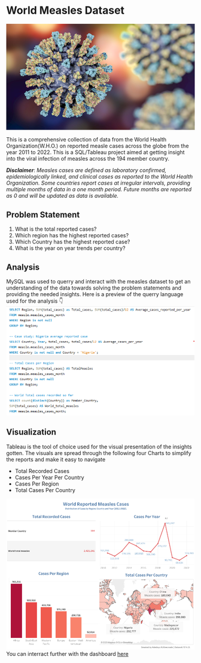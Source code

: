 # World Measles Dataset

![](Measles.jpg)

This is a comprehensive collection of data from the World Health Organization(W.H.O.) on reported measle cases across the globe from the year 2011 to 2022. This is a SQL/Tableau project aimed at getting insight into the viral infection of measles across the 194 member country.

**_Disclaimer_**: _Measles cases are defined as laboratory confirmed, epidemiologically linked, and clinical cases as reported to the World Health Organization. Some countries report cases at irregular intervals, providing multiple months of data in a one month period. Future months are reported as 0 and will be updated as data is available._

## Problem Statement
1.  What is the total reported cases?
2.  Which region has the highest reported cases?
3.  Which Country has the highest reported case?
4.  What is the year on year trends per country?

## Analysis
MySQL was used to querry and interact with the measles dataset to get an understanding of the data towards solving the problem statements and providing the needed insights.
Here is a preview of the querry language used for the analysis 👇
![](querry.png)

## Visualization
Tableau is the tool of choice used for the visual presentation of the insights gotten.
The visuals are spread through the following four Charts to simplify the reports and make it easy to navigate
- Total Recorded Cases
- Cases Per Year Per Country
- Cases Per Region
- Total Cases Per Country

![](Dashboard.png)
You can interract further with the dashboard [here](https://public.tableau.com/app/profile/adedayo1601/viz/ReportedMeaslesData/Dashboard1)

